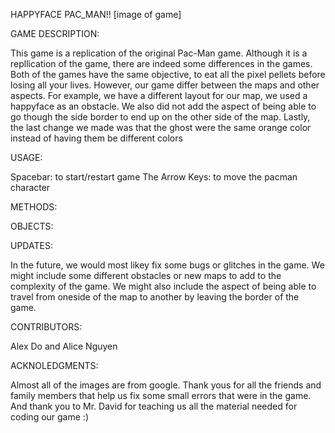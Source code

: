 HAPPYFACE PAC_MAN!!
[image of game]

GAME DESCRIPTION:

This game is a replication of the original Pac-Man game. Although it is a repllication of the game, there are indeed some differences in the games. Both of the games have the same objective, to eat all the pixel pellets before losing all your lives. However, our game differ between the maps and other aspects. For example, we have a different layout for our map, we used a happyface as an obstacle. We also did not add the aspect of being able to go though the side border to end up on the other side of the map. Lastly, the last change we made was that the ghost were the same orange color instead of having them be different colors


USAGE:

Spacebar: to start/restart game
The Arrow Keys: to move the pacman character


METHODS:

OBJECTS:

UPDATES:

In the future, we would most likey fix some bugs or glitches in the game. We might include some different obstacles or new maps to add to the complexity of the game. We might also include the aspect of being able to travel from oneside of the map to another by leaving the border of the game.


CONTRIBUTORS:

Alex Do and Alice Nguyen


ACKNOLEDGMENTS:

Almost all of the images are from google. Thank yous for all the friends and family members that help us fix some small errors that were in the game. And thank you to Mr. David for teaching us all the material needed for coding our game :)

